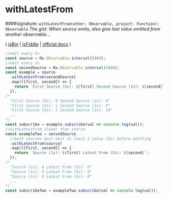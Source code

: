 # withLatestFrom
####signature: `withLatestFrom(other: Observable, project: Function): Observable`
*The gist: When source emits, also give last value emitted from another observable...*

( [jsBin](http://jsbin.com/xehucaketu/edit?js,console) | [jsFiddle](https://jsfiddle.net/qg6qfqLz/7/) | [official docs](http://reactivex.io/rxjs/class/es6/Observable.js~Observable.html#instance-method-withLatestFrom) )

```js
//emit every 5s
const source = Rx.Observable.interval(5000);
//emit every 1s
const secondSource = Rx.Observable.interval(1000);
const example = source
  .withLatestFrom(secondSource)
  .map(([first, second]) => {
    return `First Source (5s): ${first} Second Source (1s): ${second}`;
  });
/*
  "First Source (5s): 0 Second Source (1s): 4"
  "First Source (5s): 1 Second Source (1s): 9"
  "First Source (5s): 2 Second Source (1s): 14"
  ...
*/
const subscribe = example.subscribe(val => console.log(val));
//withLatestFrom slower than source
const exampleTwo = secondSource
  //both sources must emit at least 1 value (5s) before emitting
  .withLatestFrom(source)
  .map(([first, second]) => {
    return `Source (1s): ${first} Latest From (5s): ${second}`;
  });
/*
  "Source (1s): 4 Latest From (5s): 0"
  "Source (1s): 5 Latest From (5s): 0"
  "Source (1s): 6 Latest From (5s): 0"
  ...
*/
const subscribeTwo = exampleTwo.subscribe(val => console.log(val));
```